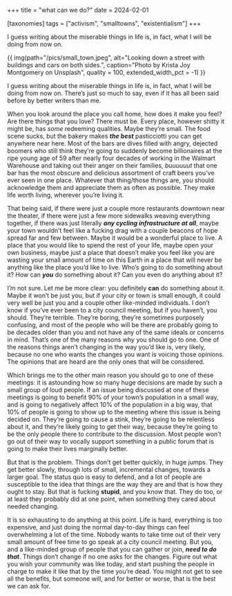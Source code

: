 +++
title = "what can we do?"
date = 2024-02-01

[taxonomies]
tags = ["activism", "smalltowns", "existentialism"]
+++

I guess writing about the miserable things in life is, in fact, what I will be doing from now on.

<!-- more -->

{{ img(path="/pics/small_town.jpeg", alt="Looking down a street with buildings and cars on both sides.", caption="Photo by Krista Joy Montgomery on Unsplash", quality = 100, extended_width_pct = -1) }}

I guess writing about the miserable things in life is, in fact, what I will be doing from now on. There’s just so much to say, even if it has all been said before by better writers than me.

When you look around the place you call home, how does it make you feel? Are there things that you love? There must be. Every place, however shitty it might be, has *some* redeeming qualities. Maybe they’re small. The food scene sucks, but the bakery makes ***the best*** pasticciotti you can get anywhere near here. Most of the bars are dives filled with angry, dejected boomers who still think they’re going to suddenly become billionaires at the ripe young age of 59 after nearly four decades of working in the Walmart Warehouse and taking out their anger on their families, *buuuuuut* that one bar has the most obscure and delicious assortment of craft beers you’ve ever seen in one place. Whatever that thing/those things are, you should acknowledge them and appreciate them as often as possible. They make life worth living, wherever you’re living it. 

That being said, if there were just a couple more restaurants downtown near the theater, if there were just a few more sidewalks weaving everything together, if there was just literally ***any cycling infrastructure at all***, maybe your town wouldn’t feel like a fucking drag with a couple beacons of hope spread far and few between. Maybe it would be a wonderful place to live. A place that you would like to spend the rest of your life, maybe open your own business, maybe just a place that doesn’t make you feel like you are wasting your small amount of time on this Earth in a place that will never be anything like the place you’d like to live. Who’s going to do something about it? How can ***you*** do something about it? Can you even do anything about it? 

I’m not sure. Let me be more clear: you definitely **can** do something about it. Maybe it won’t be just you, but if your city or town is small enough, it could very well be just you and a couple other like-minded individuals. I don’t know if you’ve ever been to a city council meeting, but if you haven’t, you should. They’re terrible. They’re boring, they’re sometimes purposely confusing, and most of the people who will be there are probably going to be decades older than you and not have any of the same ideals or concerns in mind. That’s one of the many reasons why you should go to one. One of the reasons things aren’t changing in the way you’d like is, very likely, because no one who wants the changes you want is voicing those opinions. The opinions that are heard are the only ones that will be considered.

Which brings me to the other main reason you should go to one of these meetings: it is astounding how so many huge decisions are made by such a small group of loud people. If an issue being discussed at one of these meetings is going to benefit 90% of your town’s population in a small way, and is going to negatively affect 10% of the population in a big way, that 10% of people is going to show up to the meeting where this issue is being decided on. They’re going to cause a stink, they’re going to be relentless about it, and they’re likely going to get their way, because they’re going to be the only people there to contribute to the discussion. Most people won’t go out of their way to vocally support something in a public forum that is going to make their lives marginally better. 

But that is the problem. Things don’t get better quickly, in huge jumps. They get better slowly, through lots of small, incremental changes, towards a larger goal. The status quo is easy to defend, and a lot of people are susceptible to the idea that things are the way they are and that is how they ought to stay. But that is fucking **stupid**, and you know that. They do too, or at least they probably did at one point, when something they cared about needed changing. 

It is so exhausting to do anything at this point. Life is hard, everything is too expensive, and just doing the normal day-to-day things can feel overwhelming a lot of the time. Nobody wants to take time out of their very small amount of free time to go speak at a city council meeting. But you, and a like-minded group of people that you can gather or join, ***need to do that***. Things don’t change if no one asks for the changes. Figure out what you wish your community was like today, and start pushing the people in charge to make it like that by the time you’re dead. You might not get to see all the benefits, but someone will, and for better or worse, that is the best we can ask for.
